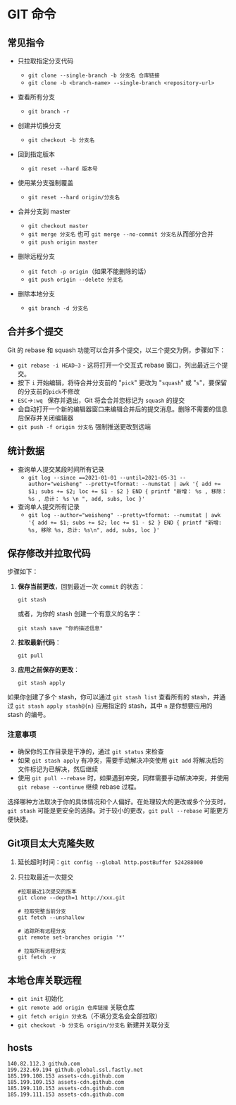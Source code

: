 # GIT 命令

## 常见指令

- 只拉取指定分支代码
  - `git clone --single-branch -b 分支名 仓库链接`
  - `git clone -b <branch-name> --single-branch <repository-url>`
- 查看所有分支
  - `git branch -r`

-   创建并切换分支
    -   `git checkout -b 分支名`
-   回到指定版本
    -   `git reset --hard 版本号`
-   使用某分支强制覆盖
    -   `git reset --hard origin/分支名`
-   合并分支到 master
    -   `git checkout master`
    -   `git merge 分支名` 也可 `git merge --no-commit 分支名`从而部分合并
    -   `git push origin master`
-   删除远程分支
    -   `git fetch -p origin`（如果不能删除的话）
    -   `git push origin --delete 分支名`
-   删除本地分支
    -   `git branch -d 分支名`

## 合并多个提交

Git 的 rebase 和 squash 功能可以合并多个提交，以三个提交为例，步骤如下：

- `git rebase -i HEAD~3`  - 这将打开一个交互式 rebase 窗口，列出最近三个提交。
- 按下 `i` 开始编辑，将待合并分支前的 "`pick`" 更改为 "`squash`" 或 "`s`"，要保留的分支前的`pick`不修改
- `ESC`->`:wq ` 保存并退出，Git 将会合并您标记为 `squash` 的提交
- 会自动打开一个新的编辑器窗口来编辑合并后的提交消息。删除不需要的信息后保存并关闭编辑器
- `git push -f origin 分支名` 强制推送更改到远端

## 统计数据

-   查询单人提交某段时间所有记录
    -   `git log --since ==2021-01-01 --until=2021-05-31 --author="weisheng" --pretty=tformat: --numstat | awk '{ add += $1; subs += $2; loc += $1 - $2 } END { printf "新增： %s , 移除： %s , 总计： %s \n ", add, subs, loc }'`
-   查询单人提交所有记录
    -   `git log --author="weisheng" --pretty=tformat: --numstat | awk '{ add += $1; subs += $2; loc += $1 - $2 } END { printf "新增: %s, 移除 %s, 总计: %s\n", add, subs, loc }'`

## 保存修改并拉取代码

步骤如下：

1. **保存当前更改**，回到最近一次 `commit` 的状态：

   ```
   git stash
   ```
   
   或者，为你的 stash 创建一个有意义的名字：
   
   ```
   git stash save "你的描述信息"
   ```
   
2. **拉取最新代码**：

   ```
   git pull
   ```
   
3. **应用之前保存的更改**：

   ```
   git stash apply
   ```
   

如果你创建了多个 stash，你可以通过 `git stash list` 查看所有的 stash，并通过 `git stash apply stash@{n}` 应用指定的 stash，其中 `n` 是你想要应用的 stash 的编号。

### 注意事项

- 确保你的工作目录是干净的，通过 `git status` 来检查
- 如果 `git stash apply` 有冲突，需要手动解决冲突使用 `git add` 将解决后的文件标记为已解决，然后继续
- 使用 `git pull --rebase` 时，如果遇到冲突，同样需要手动解决冲突，并使用 `git rebase --continue` 继续 rebase 过程。

选择哪种方法取决于你的具体情况和个人偏好。在处理较大的更改或多个分支时，`git stash` 可能是更安全的选择。对于较小的更改，`git pull --rebase` 可能更方便快捷。

## Git项目太大克隆失败

1. 延长超时时间：`git config --global http.postBuffer 524288000`

2. 只拉取最近一次提交

   ```shell
   #拉取最近1次提交的版本
   git clone --depth=1 http://xxx.git  
   
   # 拉取完整当前分支
   git fetch --unshallow
   
   # 追踪所有远程分支
   git remote set-branches origin '*'
   
   # 拉取所有远程分支
   git fetch -v
   ```

   

## 本地仓库关联远程

- `git init` 初始化
- `git remote add origin 仓库链接` 关联仓库
- `git fetch origin 分支名`（不填分支名会全部拉取）
- `git checkout -b 分支名 origin/分支名` 新建并关联分支

## hosts

```
140.82.112.3 github.com
199.232.69.194 github.global.ssl.fastly.net
185.199.108.153 assets-cdn.github.com
185.199.109.153 assets-cdn.github.com
185.199.110.153 assets-cdn.github.com
185.199.111.153 assets-cdn.github.com
```

